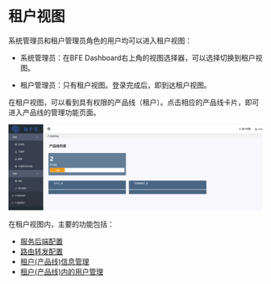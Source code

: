 # 租户视图

系统管理员和租户管理员角色的用户均可以进入租户视图：

- 系统管理员：在BFE Dashboard右上角的视图选择器，可以选择切换到租户视图。

- 租户管理员：只有租户视图。登录完成后，即到达租户视图。

在租户视图，可以看到具有权限的产品线（租户）。点击相应的产品线卡片，即可进入产品线的管理功能页面。

   ![](media/tenant_view.png)

在租户视图内，主要的功能包括：

* [服务后端配置](tenant-view/backend.md)
* [路由转发配置](tenant-view/route.md)
* [租户(产品线)信息管理](tenant-view/product-info.md)
* [租户(产品线)内的用户管理](tenant-view/product-user.md)

